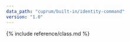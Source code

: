 ```yaml
---
data_path: "cuprum/built-in/identity-command"
version: "1.0"
---
```


{% include reference/class.md %}
